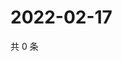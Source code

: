 # 2022-02-17

共 0 条

<!-- BEGIN WEIBO -->
<!-- 最后更新时间 Thu Feb 17 2022 14:18:00 GMT+0800 (China Standard Time) -->

<!-- END WEIBO -->
